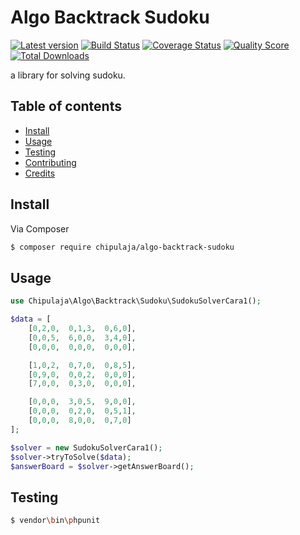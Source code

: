 # Algo Backtrack Sudoku

[![Latest version][ico-version]][link-packagist]
[![Build Status][ico-travis]][link-travis]
[![Coverage Status][ico-scrutinizer]][link-scrutinizer]
[![Quality Score][ico-code-quality]][link-code-quality]
[![Total Downloads][ico-downloads]][link-downloads]

a library for solving sudoku.

## Table of contents

- [Install](#install)
- [Usage](#usage)
- [Testing](#testing)
- [Contributing](#contributing)
- [Credits](#credits)

## Install

Via Composer

``` bash
$ composer require chipulaja/algo-backtrack-sudoku
```

## Usage

```php
use Chipulaja\Algo\Backtrack\Sudoku\SudokuSolverCara1();

$data = [
    [0,2,0,  0,1,3,  0,6,0],
    [0,0,5,  6,0,0,  3,4,0],
    [0,0,0,  0,0,0,  0,0,0],

    [1,0,2,  0,7,0,  0,8,5],
    [0,9,0,  0,0,2,  0,0,0],
    [7,0,0,  0,3,0,  0,0,0],

    [0,0,0,  3,0,5,  9,0,0],
    [0,0,0,  0,2,0,  0,5,1],
    [0,0,0,  8,0,0,  0,7,0]
];

$solver = new SudokuSolverCara1();
$solver->tryToSolve($data);
$answerBoard = $solver->getAnswerBoard();
```

## Testing

``` bash
$ vendor\bin\phpunit
```

[ico-version]: https://img.shields.io/packagist/v/Chipulaja/Algo-Backtrack-Sudoku.svg?style=flat-square
[ico-travis]: https://travis-ci.org/Chipulaja/Algo-Backtrack-Sudoku.svg?branch=master
[ico-scrutinizer]: https://img.shields.io/scrutinizer/coverage/g/Chipulaja/Algo-Backtrack-Sudoku.svg?style=flat-square
[ico-code-quality]: https://img.shields.io/scrutinizer/g/chipulaja/Algo-Backtrack-Sudoku.svg?style=flat-square
[ico-downloads]: https://img.shields.io/packagist/dt/chipulaja/algo-backtrack-sudoku.svg?style=flat-square


[link-packagist]: https://packagist.org/packages/chipulaja/algo-backtrack-sudoku
[link-travis]: https://travis-ci.org/Chipulaja/Algo-Backtrack-Sudoku
[link-scrutinizer]: https://scrutinizer-ci.com/g/Chipulaja/Algo-Backtrack-Sudoku/code-structure
[link-code-quality]: https://scrutinizer-ci.com/g/Chipulaja/Algo-Backtrack-Sudoku
[link-downloads]: https://packagist.org/packages/chipulaja/algo-backtrack-sudoku

